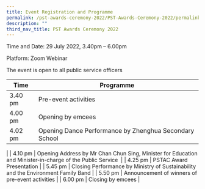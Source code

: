 ```yaml
---
title: Event Registration and Programme
permalink: /pst-awards-ceremony-2022/PST-Awards-Ceremony-2022/permalink
description: ""
third_nav_title: PST Awards Ceremony 2022
---
```

Time and Date: 29 July 2022, 3.40pm – 6.00pm

Platform: Zoom Webinar

The event is open to all public service officers



| Time | Programme |
| -------- | -------- |
| 3.40 pm     | Pre-event activities |
| 4.00 pm     | Opening by emcees |
| 4.02 pm     | Opening Dance Performance by Zhenghua Secondary School 
 |
| 4.10 pm     | Opening Address by Mr Chan Chun Sing, Minister for Education and Minister-in-charge of the Public Service 
 |
| 4.25 pm    | PSTAC Award Presentation |
| 5.45 pm    | Closing Performance by Ministry of Sustainability and the Environment Family Band
 |
 | 5.50 pm    | Announcement of winners of pre-event activities
 |
 | 6.00 pm    | Closing by emcees |
 
 




 
